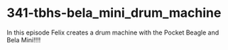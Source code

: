 # 341-tbhs-bela_mini_drum_machine
In this episode Felix creates a drum machine with the Pocket Beagle and Bela Mini!!!!

